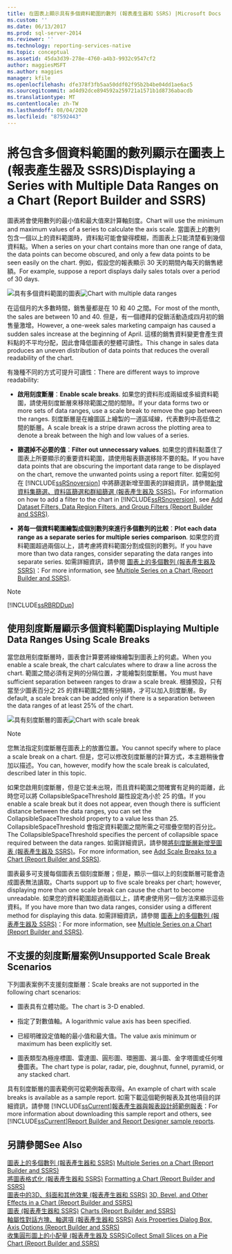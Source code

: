 ```yaml
---
title: 在圖表上顯示具有多個資料範圍的數列 (報表產生器和 SSRS) |Microsoft Docs
ms.custom: ''
ms.date: 06/13/2017
ms.prod: sql-server-2014
ms.reviewer: ''
ms.technology: reporting-services-native
ms.topic: conceptual
ms.assetid: 45da3d39-278e-4760-a4b3-9932c9547cf2
author: maggiesMSFT
ms.author: maggies
manager: kfile
ms.openlocfilehash: dfe378f3fb5aa50ddf02f95b2b4be04dd1ae6ac5
ms.sourcegitcommit: ad4d92dce894592a259721a1571b1d8736abacdb
ms.translationtype: MT
ms.contentlocale: zh-TW
ms.lasthandoff: 08/04/2020
ms.locfileid: "87592443"
---
```

# <a name="displaying-a-series-with-multiple-data-ranges-on-a-chart-report-builder-and-ssrs"></a><span data-ttu-id="34042-102">將包含多個資料範圍的數列顯示在圖表上 (報表產生器及 SSRS)</span><span class="sxs-lookup"><span data-stu-id="34042-102">Displaying a Series with Multiple Data Ranges on a Chart (Report Builder and SSRS)</span></span>
  <span data-ttu-id="34042-103">圖表將會使用數列的最小值和最大值來計算軸刻度。</span><span class="sxs-lookup"><span data-stu-id="34042-103">Chart will use the minimum and maximum values of a series to calculate the axis scale.</span></span> <span data-ttu-id="34042-104">當圖表上的數列包含一個以上的資料範圍時，資料點可能會變得模糊，而圖表上只能清楚看到幾個資料點。</span><span class="sxs-lookup"><span data-stu-id="34042-104">When a series on your chart contains more than one range of data, the data points can become obscured, and only a few data points to be seen easily on the chart.</span></span> <span data-ttu-id="34042-105">例如，假設您的報表顯示 30 天的期間內每天的銷售總額。</span><span class="sxs-lookup"><span data-stu-id="34042-105">For example, suppose a report displays daily sales totals over a period of 30 days.</span></span>  
  
 <span data-ttu-id="34042-106">![具有多個資料範圍的圖表](../media/rs-multipledatarangeschart.gif "具有多個資料範圍的圖表")</span><span class="sxs-lookup"><span data-stu-id="34042-106">![Chart with multiple data ranges](../media/rs-multipledatarangeschart.gif "Chart with multiple data ranges")</span></span>  
  
 <span data-ttu-id="34042-107">在這個月的大多數時間，銷售量都是在 10 和 40 之間。</span><span class="sxs-lookup"><span data-stu-id="34042-107">For most of the month, the sales are between 10 and 40.</span></span> <span data-ttu-id="34042-108">但是，有一個禮拜的促銷活動造成四月初的銷售量激增。</span><span class="sxs-lookup"><span data-stu-id="34042-108">However, a one-week sales marketing campaign has caused a sudden sales increase at the beginning of April.</span></span> <span data-ttu-id="34042-109">這樣的銷售資料變更會產生資料點的不平均分配，因此會降低圖表的整體可讀性。</span><span class="sxs-lookup"><span data-stu-id="34042-109">This change in sales data produces an uneven distribution of data points that reduces the overall readability of the chart.</span></span>  
  
 <span data-ttu-id="34042-110">有幾種不同的方式可提升可讀性：</span><span class="sxs-lookup"><span data-stu-id="34042-110">There are different ways to improve readability:</span></span>  
  
-   <span data-ttu-id="34042-111">**啟用刻度斷層**：</span><span class="sxs-lookup"><span data-stu-id="34042-111">**Enable scale breaks**.</span></span> <span data-ttu-id="34042-112">如果您的資料形成兩組或多組資料範圍，請使用刻度斷層來移除範圍之間的間隙。</span><span class="sxs-lookup"><span data-stu-id="34042-112">If your data forms two or more sets of data ranges, use a scale break to remove the gap between the ranges.</span></span> <span data-ttu-id="34042-113">刻度斷層是在繪圖區上繪製的一道區域線，代表數列中高低值之間的斷層。</span><span class="sxs-lookup"><span data-stu-id="34042-113">A scale break is a stripe drawn across the plotting area to denote a break between the high and low values of a series.</span></span>  
  
-   <span data-ttu-id="34042-114">**篩選掉不必要的值**：</span><span class="sxs-lookup"><span data-stu-id="34042-114">**Filter out unnecessary values**.</span></span> <span data-ttu-id="34042-115">如果您的資料點蓋住了圖表上所要顯示的重要資料範圍，請使用報表篩選移除不要的點。</span><span class="sxs-lookup"><span data-stu-id="34042-115">If you have data points that are obscuring the important data range to be displayed on the chart, remove the unwanted points using a report filter.</span></span> <span data-ttu-id="34042-116">如需如何在 [!INCLUDE[ssRSnoversion](../../includes/ssrsnoversion-md.md)] 中將篩選新增至圖表的詳細資訊，請參閱[新增資料集篩選、資料區篩選和群組篩選 &#40;報表產生器及 SSRS&#41;](add-dataset-filters-data-region-filters-and-group-filters.md)。</span><span class="sxs-lookup"><span data-stu-id="34042-116">For information on how to add a filter to the chart in [!INCLUDE[ssRSnoversion](../../includes/ssrsnoversion-md.md)], see [Add Dataset Filters, Data Region Filters, and Group Filters &#40;Report Builder and SSRS&#41;](add-dataset-filters-data-region-filters-and-group-filters.md).</span></span>  
  
-   <span data-ttu-id="34042-117">**將每一個資料範圍繪製成個別數列來進行多個數列的比較**：</span><span class="sxs-lookup"><span data-stu-id="34042-117">**Plot each data range as a separate series for multiple series comparison**.</span></span> <span data-ttu-id="34042-118">如果您的資料範圍超過兩個以上，請考慮將資料範圍分割成個別的數列。</span><span class="sxs-lookup"><span data-stu-id="34042-118">If you have more than two data ranges, consider separating the data ranges into separate series.</span></span> <span data-ttu-id="34042-119">如需詳細資訊，請參閱 [圖表上的多個數列 &#40;報表產生器及 SSRS&#41;](multiple-series-on-a-chart-report-builder-and-ssrs.md)：</span><span class="sxs-lookup"><span data-stu-id="34042-119">For more information, see [Multiple Series on a Chart &#40;Report Builder and SSRS&#41;](multiple-series-on-a-chart-report-builder-and-ssrs.md).</span></span>  
  
> [!NOTE]  
>  [!INCLUDE[ssRBRDDup](../../includes/ssrbrddup-md.md)]  
  
## <a name="displaying-multiple-data-ranges-using-scale-breaks"></a><span data-ttu-id="34042-120">使用刻度斷層顯示多個資料範圍</span><span class="sxs-lookup"><span data-stu-id="34042-120">Displaying Multiple Data Ranges Using Scale Breaks</span></span>  
 <span data-ttu-id="34042-121">當您啟用刻度斷層時，圖表會計算要將線條繪製到圖表上的何處。</span><span class="sxs-lookup"><span data-stu-id="34042-121">When you enable a scale break, the chart calculates where to draw a line across the chart.</span></span> <span data-ttu-id="34042-122">範圍之間必須有足夠的分隔位置，才能繪製刻度斷層。</span><span class="sxs-lookup"><span data-stu-id="34042-122">You must have sufficient separation between ranges to draw a scale break.</span></span> <span data-ttu-id="34042-123">根據預設，只有當至少圖表百分之 25 的資料範圍之間有分隔時，才可以加入刻度斷層。</span><span class="sxs-lookup"><span data-stu-id="34042-123">By default, a scale break can be added only if there is a separation between the data ranges of at least 25% of the chart.</span></span>  
  
 <span data-ttu-id="34042-124">![具有刻度斷層的圖表](../media/rs-multipledatarangeschart-scalebreak.gif "具有刻度斷層的圖表")</span><span class="sxs-lookup"><span data-stu-id="34042-124">![Chart with scale break](../media/rs-multipledatarangeschart-scalebreak.gif "Chart with scale break")</span></span>  
  
> [!NOTE]  
>  <span data-ttu-id="34042-125">您無法指定刻度斷層在圖表上的放置位置。</span><span class="sxs-lookup"><span data-stu-id="34042-125">You cannot specify where to place a scale break on a chart.</span></span> <span data-ttu-id="34042-126">但是，您可以修改刻度斷層的計算方式，本主題稍後會加以描述。</span><span class="sxs-lookup"><span data-stu-id="34042-126">You can, however, modify how the scale break is calculated, described later in this topic.</span></span>  
  
 <span data-ttu-id="34042-127">如果您啟用刻度斷層，但是它並未出現，而且資料範圍之間確實有足夠的距離，此時您可以將 CollapsibleSpaceThreshold 屬性設定為小於 25 的值。</span><span class="sxs-lookup"><span data-stu-id="34042-127">If you enable a scale break but it does not appear, even though there is sufficient distance between the data ranges, you can set the CollapsibleSpaceThreshold property to a value less than 25.</span></span> <span data-ttu-id="34042-128">CollapsibleSpaceThreshold 會指定資料範圍之間所需之可摺疊空間的百分比。</span><span class="sxs-lookup"><span data-stu-id="34042-128">The CollapsibleSpaceThreshold specifies the percent of collapsible space required between the data ranges.</span></span> <span data-ttu-id="34042-129">如需詳細資訊，請參閱[將刻度斷層新增至圖表 &#40;報表產生器及 SSRS&#41;](add-scale-breaks-to-a-chart-report-builder-and-ssrs.md)。</span><span class="sxs-lookup"><span data-stu-id="34042-129">For more information, see [Add Scale Breaks to a Chart &#40;Report Builder and SSRS&#41;](add-scale-breaks-to-a-chart-report-builder-and-ssrs.md).</span></span>  
  
 <span data-ttu-id="34042-130">圖表最多可支援每個圖表五個刻度斷層；但是，顯示一個以上的刻度斷層可能會造成圖表無法讀取。</span><span class="sxs-lookup"><span data-stu-id="34042-130">Charts support up to five scale breaks per chart; however, displaying more than one scale break can cause the chart to become unreadable.</span></span> <span data-ttu-id="34042-131">如果您的資料範圍超過兩個以上，請考慮使用另一個方法來顯示這些資料。</span><span class="sxs-lookup"><span data-stu-id="34042-131">If you have more than two data ranges, consider using a different method for displaying this data.</span></span> <span data-ttu-id="34042-132">如需詳細資訊，請參閱 [圖表上的多個數列 &#40;報表產生器及 SSRS&#41;](multiple-series-on-a-chart-report-builder-and-ssrs.md)：</span><span class="sxs-lookup"><span data-stu-id="34042-132">For more information, see [Multiple Series on a Chart &#40;Report Builder and SSRS&#41;](multiple-series-on-a-chart-report-builder-and-ssrs.md).</span></span>  
  
## <a name="unsupported-scale-break-scenarios"></a><span data-ttu-id="34042-133">不支援的刻度斷層案例</span><span class="sxs-lookup"><span data-stu-id="34042-133">Unsupported Scale Break Scenarios</span></span>  
 <span data-ttu-id="34042-134">下列圖表案例不支援刻度斷層：</span><span class="sxs-lookup"><span data-stu-id="34042-134">Scale breaks are not supported in the following chart scenarios:</span></span>  
  
-   <span data-ttu-id="34042-135">圖表具有立體功能。</span><span class="sxs-lookup"><span data-stu-id="34042-135">The chart is 3-D enabled.</span></span>  
  
-   <span data-ttu-id="34042-136">指定了對數值軸。</span><span class="sxs-lookup"><span data-stu-id="34042-136">A logarithmic value axis has been specified.</span></span>  
  
-   <span data-ttu-id="34042-137">已經明確設定值軸的最小值和最大值。</span><span class="sxs-lookup"><span data-stu-id="34042-137">The value axis minimum or maximum has been explicitly set.</span></span>  
  
-   <span data-ttu-id="34042-138">圖表類型為極座標圖、雷達圖、圓形圖、環圈圖、漏斗圖、金字塔圖或任何堆疊圖表。</span><span class="sxs-lookup"><span data-stu-id="34042-138">The chart type is polar, radar, pie, doughnut, funnel, pyramid, or any stacked chart.</span></span>  
  
 <span data-ttu-id="34042-139">具有刻度斷層的圖表範例可從範例報表取得。</span><span class="sxs-lookup"><span data-stu-id="34042-139">An example of chart with scale breaks is available as a sample report.</span></span> <span data-ttu-id="34042-140">如需下載這個範例報表及其他項目的詳細資訊，請參閱 [!INCLUDE[ssCurrent](../../includes/sscurrent-md.md)][報表產生器與報表設計師範例報表](https://go.microsoft.com/fwlink/?LinkId=198283)：</span><span class="sxs-lookup"><span data-stu-id="34042-140">For more information about downloading this sample report and others, see [!INCLUDE[ssCurrent](../../includes/sscurrent-md.md)][Report Builder and Report Designer sample reports](https://go.microsoft.com/fwlink/?LinkId=198283).</span></span>  
  
## <a name="see-also"></a><span data-ttu-id="34042-141">另請參閱</span><span class="sxs-lookup"><span data-stu-id="34042-141">See Also</span></span>  
 <span data-ttu-id="34042-142">[圖表上的多個數列 &#40;報表產生器和 SSRS&#41;](multiple-series-on-a-chart-report-builder-and-ssrs.md) </span><span class="sxs-lookup"><span data-stu-id="34042-142">[Multiple Series on a Chart &#40;Report Builder and SSRS&#41;](multiple-series-on-a-chart-report-builder-and-ssrs.md) </span></span>  
 <span data-ttu-id="34042-143">[將圖表格式化 &#40;報表產生器和 SSRS&#41;](formatting-a-chart-report-builder-and-ssrs.md) </span><span class="sxs-lookup"><span data-stu-id="34042-143">[Formatting a Chart &#40;Report Builder and SSRS&#41;](formatting-a-chart-report-builder-and-ssrs.md) </span></span>  
 <span data-ttu-id="34042-144">[圖表中的3D、斜面和其他效果 &#40;報表產生器和 SSRS&#41;](chart-effects-3d-bevel-and-other-report-builder.md) </span><span class="sxs-lookup"><span data-stu-id="34042-144">[3D, Bevel, and Other Effects in a Chart &#40;Report Builder and SSRS&#41;](chart-effects-3d-bevel-and-other-report-builder.md) </span></span>  
 <span data-ttu-id="34042-145">[圖表 &#40;報表產生器和 SSRS&#41;](charts-report-builder-and-ssrs.md) </span><span class="sxs-lookup"><span data-stu-id="34042-145">[Charts &#40;Report Builder and SSRS&#41;](charts-report-builder-and-ssrs.md) </span></span>  
 <span data-ttu-id="34042-146">[軸屬性對話方塊、軸選項 &#40;報表產生器和 SSRS&#41;](../axis-properties-dialog-box-axis-options-report-builder-and-ssrs.md) </span><span class="sxs-lookup"><span data-stu-id="34042-146">[Axis Properties Dialog Box, Axis Options &#40;Report Builder and SSRS&#41;](../axis-properties-dialog-box-axis-options-report-builder-and-ssrs.md) </span></span>  
 [<span data-ttu-id="34042-147">收集圓形圖上的小配量 &#40;報表產生器及 SSRS&#41;</span><span class="sxs-lookup"><span data-stu-id="34042-147">Collect Small Slices on a Pie Chart &#40;Report Builder and SSRS&#41;</span></span>](collect-small-slices-on-a-pie-chart-report-builder-and-ssrs.md)  
  
  
